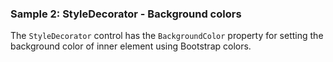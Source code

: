### Sample 2: StyleDecorator - Background colors

The `StyleDecorator` control has the `BackgroundColor` property for setting the background color of inner element using Bootstrap colors.